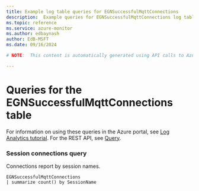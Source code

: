 ```yaml
---
title: Example log table queries for EGNSuccessfulMqttConnections
description:  Example queries for EGNSuccessfulMqttConnections log table
ms.topic: reference
ms.service: azure-monitor
ms.author: edbaynash
author: EdB-MSFT
ms.date: 09/16/2024

# NOTE:  This content is automatically generated using API calls to Azure. Any edits made on these files will be overwritten in the next run of the script. 

---
```


# Queries for the EGNSuccessfulMqttConnections table

For information on using these queries in the Azure portal, see [Log Analytics tutorial](/azure/azure-monitor/logs/log-analytics-tutorial). For the REST API, see [Query](/rest/api/loganalytics/query).


### Session connections query  


Connections report by session names.  

```query
EGNSuccessfulMqttConnections
| summarize count() by SessionName
```

